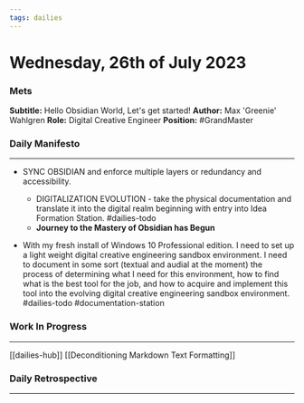 ```yaml
---
tags: dailies
---
```


# Wednesday, 26th of July 2023
### Mets
**Subtitle:** Hello Obsidian World, Let's get started!
**Author:** Max 'Greenie' Wahlgren
**Role:** Digital Creative Engineer
**Position:** #GrandMaster

### Daily Manifesto
***
+ SYNC OBSIDIAN and enforce multiple layers or redundancy and accessibility.
	+ DIGITALIZATION EVOLUTION - take the physical documentation and translate it into the digital realm beginning with entry into Idea Formation Station. #dailies-todo
	+ **Journey to the Mastery of Obsidian has Begun**
	  
+ With my fresh install of Windows 10 Professional edition. I need to set up a light weight digital creative engineering sandbox environment. I need to document in some sort (textual and audial at the moment) the process of determining what I need for this environment, how to find what is the best tool for the job, and how to acquire and implement this tool into the evolving digital creative engineering sandbox environment. #dailies-todo #documentation-station


### Work In Progress
***
[[dailies-hub]]
[[Deconditioning Markdown Text Formatting]]



### Daily Retrospective
***


